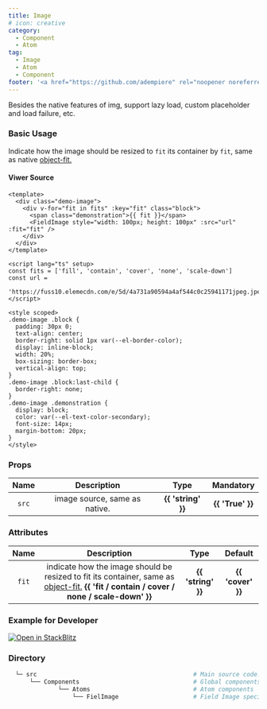 ```yaml
---
title: Image
# icon: creative
category:
  - Component
  - Atom
tag:
  - Image
  - Atom
  - Component
footer: '<a href="https://github.com/adempiere" rel="noopener noreferrer" target="_blank">ADempiere Community</a> | <a href="https://www.adempiere.io/about/site">About Site</a>'
---
```


<span>



Besides the native features of img, support lazy load, custom placeholder and load failure, etc.

### Basic Usage

Indicate how the image should be resized to `fit` its container by `fit`, same as native [object-fit.](https://developer.mozilla.org/en-US/docs/Web/CSS/object-fit)


<ImageBasic />

#### Viwer Source

```vue
<template>
  <div class="demo-image">
    <div v-for="fit in fits" :key="fit" class="block">
      <span class="demonstration">{{ fit }}</span>
      <FieldImage style="width: 100px; height: 100px" :src="url" :fit="fit" />
    </div>
  </div>
</template>

<script lang="ts" setup>
const fits = ['fill', 'contain', 'cover', 'none', 'scale-down']
const url =
  'https://fuss10.elemecdn.com/e/5d/4a731a90594a4af544c0c25941171jpeg.jpeg'
</script>

<style scoped>
.demo-image .block {
  padding: 30px 0;
  text-align: center;
  border-right: solid 1px var(--el-border-color);
  display: inline-block;
  width: 20%;
  box-sizing: border-box;
  vertical-align: top;
}
.demo-image .block:last-child {
  border-right: none;
}
.demo-image .demonstration {
  display: block;
  color: var(--el-text-color-secondary);
  font-size: 14px;
  margin-bottom: 20px;
}
</style>

```

### Props

  |   Name    | Description | Type  | Mandatory |
  | :---------: | :-----------: | :-----------------: | :-----------: |
  |    `src`  | image source, same as native.  | <el-tag effect="Light">  **{{ 'string' }}** </el-tag>  |  <el-tag effect="dark" round > **{{ 'True' }}** </el-tag> |


### Attributes

  |   Name    | Description | Type   | Default |
  | :---------: | :-----------: | :-----------------: | :-----------: |
  | `fit`    | indicate how the image should be resized to fit its container, same as [object-fit.](https://developer.mozilla.org/en-US/docs/Web/CSS/object-fit) <el-tag effect="Light"> **{{ 'fit / contain / cover / none / scale-down' }}** </el-tag> | <el-tag effect="Light">  **{{ 'string' }}** </el-tag> | <el-tag effect="dark" round > **{{ 'cover' }}** </el-tag> |


### Example for Developer


[![Open in StackBlitz](https://developer.stackblitz.com/img/open_in_stackblitz.svg)](https://stackblitz.com/edit/fields-image?file=app.vue)


### Directory


```bash
  └─ src                                            # Main source code.
      └── Components                                # Global components
              └── Atoms                             # Atom components
                  └── FielImage                     # Field Image specific components.
```

</span>

<style>
	:root {
	--content-width: 1300px !important;
	}
</style>
